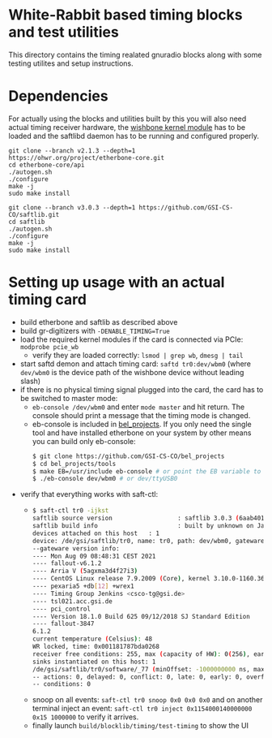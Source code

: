 # White-Rabbit based timing blocks and test utilities

This directory contains the timing realated gnuradio blocks along with some testing utilites and setup instructions.

# Dependencies
For actually using the blocks and utilities built by this you will also need actual timing receiver hardware, the
[wishbone kernel module](https://ohwr.org/project/fpga-config-space/tree/realtime_fixes/pcie-wb) has to be loaded and the saftlibd daemon has to be running and configured properly.

```shell
git clone --branch v2.1.3 --depth=1 https://ohwr.org/project/etherbone-core.git
cd etherbone-core/api
./autogen.sh
./configure
make -j
sudo make install
```

```shell
git clone --branch v3.0.3 --depth=1 https://github.com/GSI-CS-CO/saftlib.git
cd saftlib
./autogen.sh
./configure 
make -j
sudo make install
```

# Setting up usage with an actual timing card

- build etherbone and saftlib as described above
- build gr-digitizers with `-DENABLE_TIMING=True`
- load the required kernel modules if the card is connected via PCIe: `modprobe pcie_wb`
    - verify they are loaded correctly: `lsmod | grep wb`, `dmesg | tail`
- start saftd demon and attach timing card: `saftd tr0:dev/wbm0` (where `dev/wbm0` is the device path of the wishbone device without leading slash)
- if there is no physical timing signal plugged into the card, the card has to be switched to master mode:
    - `eb-console /dev/wbm0` and enter `mode master` and hit return. The console should print a message that the timing mode is changed.
    - eb-console is included in [bel_projects](https://github.com/GSI-CS-CO/bel_projects).
      If you only need the single tool and have installed etherbone on your system by other means you can build only eb-console:
      ```bash
      $ git clone https://github.com/GSI-CS-CO/bel_projects
      $ cd bel_projects/tools
      $ make EB=/usr/include eb-console # or point the EB variable to whatever prefix you installed etherbone to
      $ ./eb-console dev/wbm0 # or dev/ttyUSB0
      ```
- verify that everything works with saft-ctl:
    - ``` bash
      $ saft-ctl tr0 -ijkst
      saftlib source version                  : saftlib 3.0.3 (6aab401-dirty): Aug 29 2023 09:50:19
      saftlib build info                      : built by unknown on Jan  1 1980 00:00:00 with localhost running
      devices attached on this host   : 1
      device: /de/gsi/saftlib/tr0, name: tr0, path: dev/wbm0, gatewareVersion : 6.1.2
      --gateware version info:
      ---- Mon Aug 09 08:48:31 CEST 2021
      ---- fallout-v6.1.2
      ---- Arria V (5agxma3d4f27i3)
      ---- CentOS Linux release 7.9.2009 (Core), kernel 3.10.0-1160.36.2.el7.x86_64
      ---- pexaria5 +db[12] +wrex1
      ---- Timing Group Jenkins <csco-tg@gsi.de>
      ---- tsl021.acc.gsi.de
      ---- pci_control
      ---- Version 18.1.0 Build 625 09/12/2018 SJ Standard Edition
      ---- fallout-3847
      6.1.2
      current temperature (Celsius): 48
      WR locked, time: 0x001181787bda0268
      receiver free conditions: 255, max (capacity of HW): 0(256), early threshold: 4294967296 ns, latency: 4096 ns
      sinks instantiated on this host: 1
      /de/gsi/saftlib/tr0/software/_77 (minOffset: -1000000000 ns, maxOffset: 1000000000 ns)
      -- actions: 0, delayed: 0, conflict: 0, late: 0, early: 0, overflow: 0 (max signalRate: 10Hz)
      -- conditions: 0
      ```
    - snoop on all events: `saft-ctl tr0 snoop 0x0 0x0 0x0` and on another terminal inject an event: `saft-ctl tr0 inject 0x1154000140000000 0x15 1000000` to verify it arrives.
    - finally launch `build/blocklib/timing/test-timing` to show the UI

